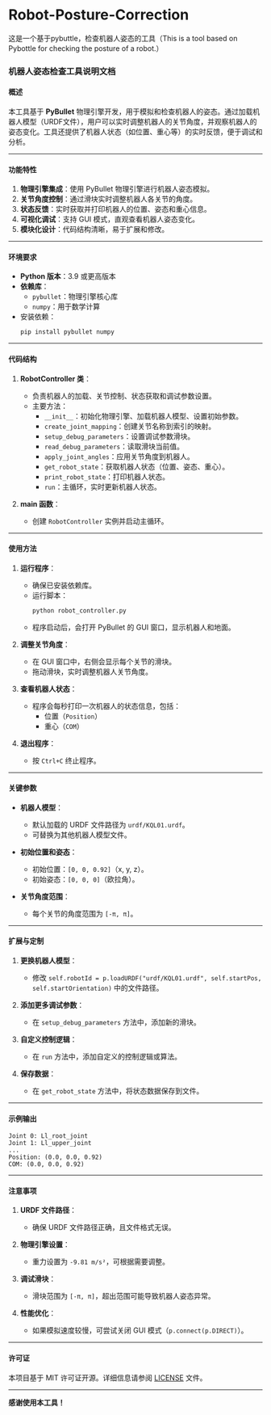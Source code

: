 # Robot-Posture-Correction
这是一个基于pybuttle，检查机器人姿态的工具（This is a tool based on Pybottle for checking the posture of a robot.）
### **机器人姿态检查工具说明文档**

#### **概述**
本工具基于 **PyBullet** 物理引擎开发，用于模拟和检查机器人的姿态。通过加载机器人模型（URDF文件），用户可以实时调整机器人的关节角度，并观察机器人的姿态变化。工具还提供了机器人状态（如位置、重心等）的实时反馈，便于调试和分析。

---

#### **功能特性**
1. **物理引擎集成**：使用 PyBullet 物理引擎进行机器人姿态模拟。
2. **关节角度控制**：通过滑块实时调整机器人各关节的角度。
3. **状态反馈**：实时获取并打印机器人的位置、姿态和重心信息。
4. **可视化调试**：支持 GUI 模式，直观查看机器人姿态变化。
5. **模块化设计**：代码结构清晰，易于扩展和修改。

---

#### **环境要求**
- **Python 版本**：3.9 或更高版本
- **依赖库**：
  - `pybullet`：物理引擎核心库
  - `numpy`：用于数学计算
- 安装依赖：
  ```bash
  pip install pybullet numpy
  ```

---

#### **代码结构**
1. **RobotController 类**：
   - 负责机器人的加载、关节控制、状态获取和调试参数设置。
   - 主要方法：
     - `__init__`：初始化物理引擎、加载机器人模型、设置初始参数。
     - `create_joint_mapping`：创建关节名称到索引的映射。
     - `setup_debug_parameters`：设置调试参数滑块。
     - `read_debug_parameters`：读取滑块当前值。
     - `apply_joint_angles`：应用关节角度到机器人。
     - `get_robot_state`：获取机器人状态（位置、姿态、重心）。
     - `print_robot_state`：打印机器人状态。
     - `run`：主循环，实时更新机器人状态。

2. **main 函数**：
   - 创建 `RobotController` 实例并启动主循环。

---

#### **使用方法**
1. **运行程序**：
   - 确保已安装依赖库。
   - 运行脚本：
     ```bash
     python robot_controller.py
     ```
   - 程序启动后，会打开 PyBullet 的 GUI 窗口，显示机器人和地面。

2. **调整关节角度**：
   - 在 GUI 窗口中，右侧会显示每个关节的滑块。
   - 拖动滑块，实时调整机器人关节角度。

3. **查看机器人状态**：
   - 程序会每秒打印一次机器人的状态信息，包括：
     - 位置（`Position`）
     - 重心（`COM`）

4. **退出程序**：
   - 按 `Ctrl+C` 终止程序。

---

#### **关键参数**
- **机器人模型**：
  - 默认加载的 URDF 文件路径为 `urdf/KQL01.urdf`。
  - 可替换为其他机器人模型文件。

- **初始位置和姿态**：
  - 初始位置：`[0, 0, 0.92]`（x, y, z）。
  - 初始姿态：`[0, 0, 0]`（欧拉角）。

- **关节角度范围**：
  - 每个关节的角度范围为 `[-π, π]`。

---

#### **扩展与定制**
1. **更换机器人模型**：
   - 修改 `self.robotId = p.loadURDF("urdf/KQL01.urdf", self.startPos, self.startOrientation)` 中的文件路径。

2. **添加更多调试参数**：
   - 在 `setup_debug_parameters` 方法中，添加新的滑块。

3. **自定义控制逻辑**：
   - 在 `run` 方法中，添加自定义的控制逻辑或算法。

4. **保存数据**：
   - 在 `get_robot_state` 方法中，将状态数据保存到文件。

---

#### **示例输出**
```
Joint 0: Ll_root_joint
Joint 1: Ll_upper_joint
...
Position: (0.0, 0.0, 0.92)
COM: (0.0, 0.0, 0.92)
```

---

#### **注意事项**
1. **URDF 文件路径**：
   - 确保 URDF 文件路径正确，且文件格式无误。

2. **物理引擎设置**：
   - 重力设置为 `-9.81 m/s²`，可根据需要调整。

3. **调试滑块**：
   - 滑块范围为 `[-π, π]`，超出范围可能导致机器人姿态异常。

4. **性能优化**：
   - 如果模拟速度较慢，可尝试关闭 GUI 模式（`p.connect(p.DIRECT)`）。

---

#### **许可证**
本项目基于 MIT 许可证开源。详细信息请参阅 [LICENSE](LICENSE) 文件。

---

**感谢使用本工具！**